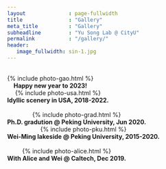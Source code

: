 ```yaml
---
layout              : page-fullwidth
title               : "Gallery"
meta_title          : "Gallery"
subheadline         : "Yu Song Lab @ CityU"
permalink           : "/gallery/"
header:
   image_fullwidth: sin-1.jpg
---
```


<br>

<div class="row">
  <div class="large-6 columns">
      <center>
    	{% include photo-gao.html %}
      <br>
      <b>Happy new year to 2023!</b>
			</center>
  </div>   
  <div class="large-6 columns">
    <center>
      {% include photo-usa.html %} 
      <br>
      <b>Idyllic scenery in USA, 2018-2022.</b>
		</center>
  </div>
</div>


<br>

<div class="row">
  <div class="large-6 columns">
      <center>
    		{% include photo-grad.html %} 
        <br>
        <b>Ph.D. gradution @ Peking University, Jun 2020.</b>
			</center>
  </div>
  <div class="large-6 columns">
    <center>
      {% include photo-pku.html %}
      <br>
      <b>Wei-Ming lakeside @ Peking University, 2015-2020.</b>
    </center> 
  </div>
</div>

<br>

<div class="row">
  <div class="large-6 columns">
    <center>
      {% include photo-alice.html %}
      <br>
      <b>With Alice and Wei @ Caltech, Dec 2019.</b>
    </center>
  </div>
</div>
